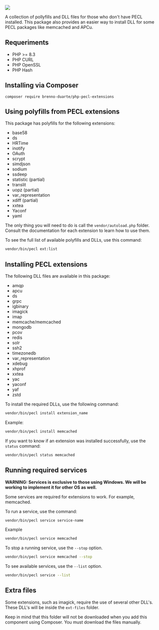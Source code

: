 <img src="https://pecl.php.net/img/peclsmall.gif">

A collection of pollyfills and DLL files for those who don't have PECL installed. This package also provides an easier way to install DLL for some PECL packages like memcached and APCu.

## Requeriments

- PHP >= 8.3
- PHP CURL
- PHP OpenSSL
- PHP Hash

## Installing via Composer

```
composer require brenno-duarte/php-pecl-extensions
```

## Using polyfills from PECL extensions

This package has polyfills for the following extensions:

- base58
- ds
- HRTime
- inotify
- OAuth
- scrypt
- simdjson
- sodium
- ssdeep
- statistic (partial)
- translit
- uopz (partial)
- var_representation
- xdiff (partial)
- xxtea
- Yaconf
- yaml

The only thing you will need to do is call the `vendor/autoload.php` folder. Consult the documentation for each extension to learn how to use them.

To see the full list of available polyfills and DLLs, use this command:

```bash
vendor/bin/pecl ext:list
```

## Installing PECL extensions

The following DLL files are available in this package:

- amqp
- apcu
- ds
- grpc
- igbinary
- imagick
- imap
- memcache/memcached
- mongodb
- pcov
- redis
- solr
- ssh2
- timezonedb
- var_representation
- xdebug
- xhprof
- xxtea
- yac
- yaconf
- yaf
- zstd

To install the required DLLs, use the following command:

```bash
vendor/bin/pecl install extension_name
```

Example:

```bash
vendor/bin/pecl install memcached
```

If you want to know if an extension was installed successfully, use the `status` command:

```bash
vendor/bin/pecl status memcached
```

## Running required services

**WARNING: Services is exclusive to those using Windows. We will be working to implement it for other OS as well.**

Some services are required for extensions to work. For example, memcached.

To run a service, use the command:

```bash
vendor/bin/pecl service service-name
```

Example

```bash
vendor/bin/pecl service memcached
```

To stop a running service, use the `--stop` option.

```bash
vendor/bin/pecl service memcached --stop
```

To see available services, use the `--list` option.

```bash
vendor/bin/pecl service --list
```

## Extra files

Some extensions, such as imagick, require the use of several other DLL's. These DLL's will be inside the `ext-files` folder.

Keep in mind that this folder will not be downloaded when you add this component using Composer. You must download the files manually.
